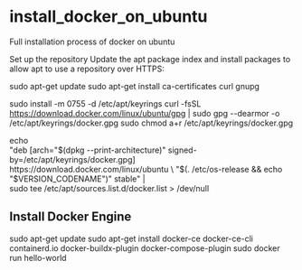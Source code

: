 # install_docker_on_ubuntu
Full installation process of docker on ubuntu


Set up the repository
Update the apt package index and install packages to allow apt to use a repository over HTTPS:


 sudo apt-get update
 sudo apt-get install ca-certificates curl gnupg


sudo install -m 0755 -d /etc/apt/keyrings
curl -fsSL https://download.docker.com/linux/ubuntu/gpg | sudo gpg --dearmor -o /etc/apt/keyrings/docker.gpg
sudo chmod a+r /etc/apt/keyrings/docker.gpg




echo \
  "deb [arch="$(dpkg --print-architecture)" signed-by=/etc/apt/keyrings/docker.gpg] https://download.docker.com/linux/ubuntu \
  "$(. /etc/os-release && echo "$VERSION_CODENAME")" stable" | \
  sudo tee /etc/apt/sources.list.d/docker.list > /dev/null

  ## Install Docker Engine

  sudo apt-get update
  sudo apt-get install docker-ce docker-ce-cli containerd.io docker-buildx-plugin docker-compose-plugin
  sudo docker run hello-world
